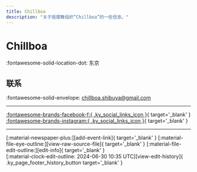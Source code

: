 ```yaml
---
title: Chillboa
description: "关于摇摆舞组织“Chillboa”的一些信息。"
---
```


# Chillboa

:fontawesome-solid-location-dot: 东京  


## 联系

:fontawesome-solid-envelope: <chillboa.shibuya@gmail.com>  

---

 [:fontawesome-brands-facebook-f:{ .ky_social_links_icon }](https://www.facebook.com/chillboa){ target='_blank' } [:fontawesome-brands-instagram:{ .ky_social_links_icon }](https://instagram.com/chillboa_shibuya){ target='_blank' }

---

<div class="ky_page_footer" markdown>
<div class="ky_page_footer_trailing" markdown="span">
[:material-newspaper-plus:][add-event-link]{ target='_blank' }
[:material-file-eye-outline:][view-raw-source-file]{ target='_blank' }
[:material-file-edit-outline:][edit-info]{ target='_blank' }
</div>
<div class="ky_page_footer_leading" markdown="span">
[:material-clock-edit-outline: 2024-06-30 10:35 UTC][view-edit-history]{ .ky_page_footer_history_button target='_blank' }
</div>
</div>

[add-event-link]: https://github.com/swingdance/events/issues/new?assignees=&labels=add+event&projects=&template=02-add_entity.yml&title=%5Bjp%5D%20%3CName%3E&region=jp&province=Tokyo&city=Tokyo&org_id=chillboa "添加活动"
[view-raw-source-file]: https://github.com/swingdance/orgs/blob/main/jp/chillboa.json "查看原始源文件"
[edit-info]: https://github.com/swingdance/orgs/issues/new?assignees=&labels=update+org&projects=&template=03-update_entity.yml&title=%5Bjp%5D%20Chillboa&region=jp&id=chillboa&name=Chillboa "编辑信息"

[view-edit-history]: https://github.com/swingdance/orgs/commits/main/jp/chillboa.json "查看编辑历史"
